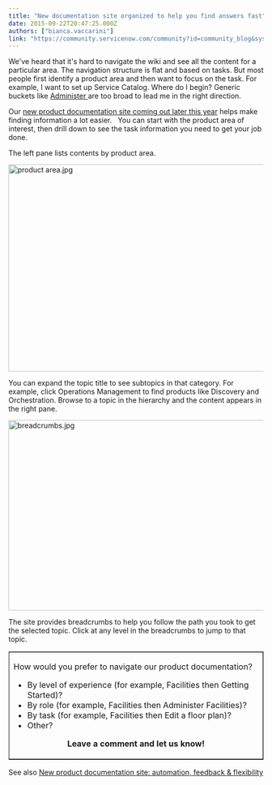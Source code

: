 ```yaml
---
title: "New documentation site organized to help you find answers fast"
date: 2015-09-22T20:47:25.000Z
authors: ["bianca.vaccarini"]
link: "https://community.servicenow.com/community?id=community_blog&sys_id=f76ceea1dbd0dbc01dcaf3231f96190a"
---
```

<p>We've heard that it's hard to navigate the wiki and see all the content for a particular area. The navigation structure is flat and based on tasks. But most people first identify a product area and then want to focus on the task. For example, I want to set up Service Catalog. Where do I begin? Generic buckets like <a title="ki.servicenow.com/index.php?title=Administer_ServiceNow#gsc.tab=0" href="http://wiki.servicenow.com/index.php?title=Administer_ServiceNow#gsc.tab=0">Administer </a>are too broad to lead me in the right direction.</p><p></p><p>Our <a title="" _jive_internal="true" href="/community?id=community_blog&sys_id=8d8ca6e1dbd0dbc01dcaf3231f9619cb">new product documentation site coming out later this year</a> helps make finding information a lot easier.   You can start with the product area of interest, then drill down to see the task information you need to get your job done.</p><p></p><p>The left pane lists contents by product area.</p><p><img   alt="product area.jpg" class="image-0 jive-image" src="992198c2db905304b322f4621f9619f0.iix" style="height: 409px; width: 620px; display: block; margin-left: auto; margin-right: auto;"/></p><p></p><p>You can expand the topic title to see subtopics in that category. For example, click Operations Management to find products like Discovery and Orchestration. Browse to a topic in the hierarchy and the content appears in the right pane.</p><p><img   alt="breadcrumbs.jpg" class="image-1 jive-image" src="0aeda3bddb981fc068c1fb651f961946.iix" style="height: 376px; width: 620px; display: block; margin-left: auto; margin-right: auto;"/></p><p></p><p>The site provides breadcrumbs to help you follow the path you took to get the selected topic. Click at any level in the breadcrumbs to jump to that topic.</p><p></p><center><table border="1"><tbody><tr><td><p>How would you prefer to navigate our product documentation?</p><ul><li>By level of experience (for example, Facilities then Getting Started)?</li><li>By role (for example, Facilities then Administer Facilities)?</li><li>By task (for example, Facilities then Edit a floor plan)?</li><li>Other?</li></ul><p></p><p style="text-align: center;"><strong>Leave a comment and let us know!</strong></p></td></tr></tbody></table></center><p></p><p>See also <a title="New product documentation site: automation, feedback &amp; flexibility" __default_attr="4514" __jive_macro_name="blogpost" class="jive_macro jive_macro_blogpost" data-orig-content="New product documentation site: automation, feedback &amp;amp; flexibility" href="/community?id=community_blog&sys_id=0a5e6aaddbd0dbc01dcaf3231f9619d8">New product documentation site: automation, feedback &amp; flexibility</a></p>